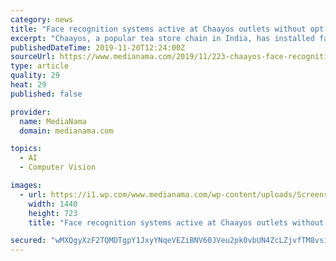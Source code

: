 ```yaml
---
category: news
title: "Face recognition systems active at Chaayos outlets without opt-out feature; some questions"
excerpt: "Chaayos, a popular tea store chain in India, has installed facial recognition systems at its outlets to replace mobile number OTP. MediaNama encountered one such system installed at one of Chaayos’ Delhi outlets. The interface did not display any terms ..."
publishedDateTime: 2019-11-20T12:24:00Z
sourceUrl: https://www.medianama.com/2019/11/223-chaayos-face-recognition/
type: article
quality: 29
heat: 29
published: false

provider:
  name: MediaNama
  domain: medianama.com

topics:
  - AI
  - Computer Vision

images:
  - url: https://i1.wp.com/www.medianama.com/wp-content/uploads/Screenshot-2019-11-20-at-3.45.09-PM.png?fit=1440%2C723&#038;ssl=1
    width: 1440
    height: 723
    title: "Face recognition systems active at Chaayos outlets without opt-out feature; some questions"

secured: "wMXQgyXzF2TQMDTgpY1JxyYNqeVEZiBNV60JVeu2pk0vbUN4ZcLZjvfTM8vsi+IkzGBy7QWjQDhBRb1/0kQ9lzIFsjRuX+ceUZUtlV9uo/n/RAB/DOkFRdNv+fWV9xGzmU5EdkppsurcFq4A20b//VbFDSCMHqABa9/UBVlgtnY6cdtvJxbSKW+JLym2h/hqGm3qOCdzMjJtbnUjkqRXEI6tp1S78n/Emu8OKg4jwAoSQrquWl4ycTgbbGE772nOrt+2r5PXuvbb1O9hIvkCkg==;1diRgySDWzDB+MaX2vCXMg=="
---
```


